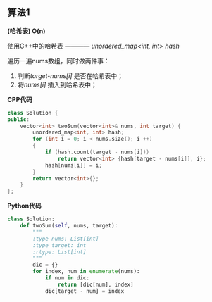 ## 算法1

**(哈希表) O(n)**

使用C++中的哈希表 ———— _unordered_map<int, int> hash_ 

遍历一遍nums数组，同时做两件事：
1. 判断*target\-nums\[i\]* 是否在哈希表中；
2. 将*nums[i]* 插入到哈希表中；
   
**CPP代码**
``` CPP
class Solution {
public:
    vector<int> twoSum(vector<int>& nums, int target) {
        unordered_map<int, int> hash;
        for (int i = 0; i < nums.size(); i ++)
        {
            if (hash.count(target - nums[i]))
                return vector<int> {hash[target - nums[i]], i};
            hash[nums[i]] = i;
        }
        return vector<int>{};
    }
};
```

**Python代码**
``` Python
class Solution:
    def twoSum(self, nums, target):
        """
        :type nums: List[int]
        :type target: int
        :rtype: List[int]
        """
        dic = {}
        for index, num in enumerate(nums):
            if num in dic:
                return [dic[num], index]
            dic[target - num] = index
```